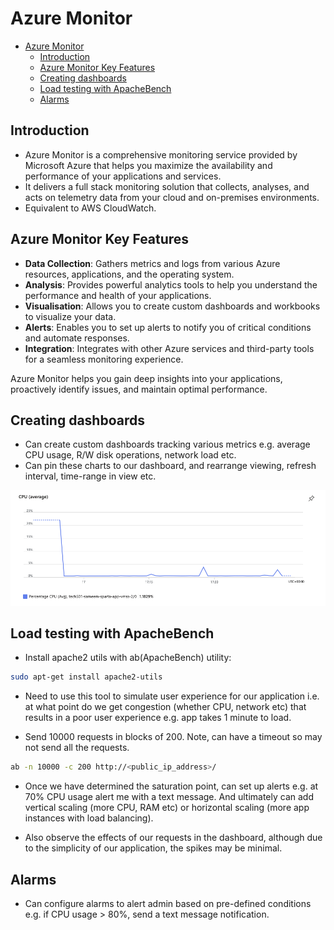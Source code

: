 # Azure Monitor

- [Azure Monitor](#azure-monitor)
  - [Introduction](#introduction)
  - [Azure Monitor Key Features](#azure-monitor-key-features)
  - [Creating dashboards](#creating-dashboards)
  - [Load testing with ApacheBench](#load-testing-with-apachebench)
  - [Alarms](#alarms)

## Introduction

- Azure Monitor is a comprehensive monitoring service provided by Microsoft Azure that helps you maximize the availability and performance of your applications and services.
- It delivers a full stack monitoring solution that collects, analyses, and acts on telemetry data from your cloud and on-premises environments.
- Equivalent to AWS CloudWatch.

## Azure Monitor Key Features

- **Data Collection**: Gathers metrics and logs from various Azure resources, applications, and the operating system.
- **Analysis**: Provides powerful analytics tools to help you understand the performance and health of your applications.
- **Visualisation**: Allows you to create custom dashboards and workbooks to visualize your data.
- **Alerts**: Enables you to set up alerts to notify you of critical conditions and automate responses.
- **Integration**: Integrates with other Azure services and third-party tools for a seamless monitoring experience.

Azure Monitor helps you gain deep insights into your applications, proactively identify issues, and maintain optimal performance.

## Creating dashboards

- Can create custom dashboards tracking various metrics e.g. average CPU usage, R/W disk operations, network load etc.
- Can pin these charts to our dashboard, and rearrange viewing, refresh interval, time-range in view etc.

![VMSS VM1 Average CPU Usage for past hour](/images/vmss_vm1_CPU.png)

## Load testing with ApacheBench

- Install apache2 utils with ab(ApacheBench) utility:

```bash
sudo apt-get install apache2-utils
```

- Need to use this tool to simulate user experience for our application i.e. at what point do we get congestion (whether CPU, network etc) that results in a poor user experience e.g. app takes 1 minute to load.

- Send 10000 requests in blocks of 200. Note, can have a timeout so may not send all the requests.

```bash
ab -n 10000 -c 200 http://<public_ip_address>/
```

- Once we have determined the saturation point, can set up alerts e.g. at 70% CPU usage alert me with a text message. And ultimately can add vertical scaling (more CPU, RAM etc) or horizontal scaling (more app instances with load balancing).

- Also observe the effects of our requests in the dashboard, although due to the simplicity of our application, the spikes may be minimal.

## Alarms

- Can configure alarms to alert admin based on pre-defined conditions e.g. if CPU usage > 80%, send a text message notification.
